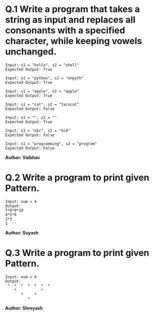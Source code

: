 # Q.1 Write a program that takes a string as input and replaces all consonants with a specified character, while keeping vowels unchanged.
```
Input: s1 = "hello", s2 = "ohell"
Expected Output: True

Input: s1 = "python", s2 = "onpyth"
Expected Output: True

Input: s1 = "apple", s2 = "apple"
Expected Output: True

Input: s1 = "cat", s2 = "tacocat"
Expected Output: False

Input: s1 = "", s2 = ""
Expected Output: True

Input: s1 = "abc", s2 = "bcd"
Expected Output: False

Input: s1 = "programming", s2 = "program"
Expected Output: False
```
**Author: Vaibhav**

# Q.2 Write a program to print given Pattern.
```
Input: num = 4
Output:
7*8*9*10
4*5*6
2*3
1  
```
**Author: Suyash**

# Q.3 Write a program to print given Pattern.
```
Input: num = 4
Output:
 *  *  *  *  *  *  *
    *           *
       *     *
          *
```
**Author: Shreyash**
